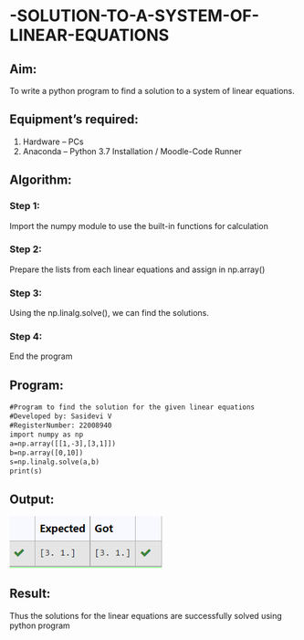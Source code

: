 # -SOLUTION-TO-A-SYSTEM-OF-LINEAR-EQUATIONS
## Aim:
To write a python program to find a solution to a system of linear equations.
## Equipment’s required:
1. 	Hardware – PCs
2. 	Anaconda – Python 3.7 Installation / Moodle-Code Runner
## Algorithm:
### Step 1: 
Import the numpy module to use the built-in functions for calculation
### Step 2: 
Prepare the lists from each linear equations and assign in np.array()
### Step 3: 
Using the np.linalg.solve(), we can find the solutions.
### Step 4: 
End the program
## Program:
```
#Program to find the solution for the given linear equations
#Developed by: Sasidevi V 
#RegisterNumber: 22008940
import numpy as np
a=np.array([[1,-3],[3,1]])
b=np.array([0,10])
s=np.linalg.solve(a,b)
print(s)
```
## Output:
![](solout.png)

## Result: 
Thus the solutions for the linear equations are successfully solved using python program

